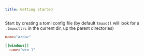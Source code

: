 ```yaml
---
title: Getting started
---
```


Start by creating a toml config file (by default `tmuxctl` will look for a `.tmuxctlrc` in the current dir, up the parent directories)

```toml
name="azdaz"

[[windows]]
  name="win-1"
```